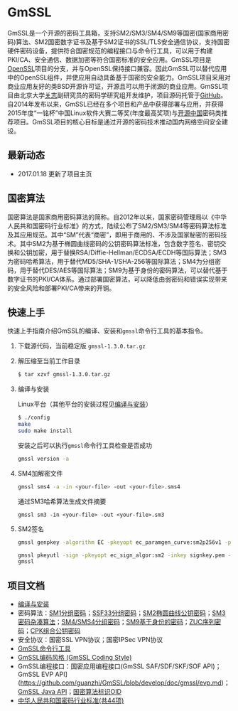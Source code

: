 # GmSSL

GmSSL是一个开源的密码工具箱，支持SM2/SM3/SM4/SM9等国密(国家商用密码)算法、SM2国密数字证书及基于SM2证书的SSL/TLS安全通信协议，支持国密硬件密码设备，提供符合国密规范的编程接口与命令行工具，可以用于构建PKI/CA、安全通信、数据加密等符合国密标准的安全应用。GmSSL项目是[OpenSSL](https://www.openssl.org)项目的分支，并与OpenSSL保持接口兼容。因此GmSSL可以替代应用中的OpenSSL组件，并使应用自动具备基于国密的安全能力。GmSSL项目采用对商业应用友好的类BSD开源许可证，开源且可以用于闭源的商业应用。GmSSL项目由北京大学[关志](http://infosec.pku.edu.cn/~guanzhi/)副研究员的密码学研究组开发维护，项目源码托管于[GitHub](https://github.com/guanzhi/GmSSL)。自2014年发布以来，GmSSL已经在多个项目和产品中获得部署与应用，并获得2015年度“一铭杯”中国Linux软件大赛二等奖(年度最高奖项)与[开源中国](https://www.oschina.net/p/GmSSL)密码类推荐项目。GmSSL项目的核心目标是通过开源的密码技术推动国内网络空间安全建设。

## 最新动态

- 2017.01.18 更新了项目主页

## 国密算法

国密算法是国家商用密码算法的简称。自2012年以来，国家密码管理局以《中华人民共和国密码行业标准》的方式，陆续公布了SM2/SM3/SM4等密码算法标准及其应用规范。其中“SM”代表“商密”，即用于商用的、不涉及国家秘密的密码技术。其中SM2为基于椭圆曲线密码的公钥密码算法标准，包含数字签名、密钥交换和公钥加密，用于替换RSA/Diffie-Hellman/ECDSA/ECDH等国际算法；SM3为密码哈希算法，用于替代MD5/SHA-1/SHA-256等国际算法；SM4为分组密码，用于替代DES/AES等国际算法；SM9为基于身份的密码算法，可以替代基于数字证书的PKI/CA体系。通过部署国密算法，可以降低由弱密码和错误实现带来的安全风险和部署PKI/CA带来的开销。

## 快速上手

快速上手指南介绍GmSSL的编译、安装和`gmssl`命令行工具的基本指令。

1. 下载源代码，当前稳定版 `gmssl-1.3.0.tar.gz`

2. 解压缩至当前工作目录

   ```sh
   $ tar xzvf gmssl-1.3.0.tar.gz
   ```

3. 编译与安装

   Linux平台（其他平台的安装过程见[编译与安装](http://gmssl.org)）

   ```sh
   $ ./config
   make
   sudo make install
   ```

   安装之后可以执行`gmssl`命令行工具检查是否成功

   ```sh
   gmssl version -a
   ```

4. SM4加解密文件

   ```sh
   gmssl sms4 -a -in <your-file> -out <your-file>.sms4
   ```

   通过SM3哈希算法生成文件摘要

   ```
   gmssl sm3 -in <your-file> -out <your-file>.sm3
   ```


1. SM2签名

   ```sh
   gmssl genpkey -algorithm EC -pkeyopt ec_paramgen_curve:sm2p256v1 -pkeyopt ec_param_enc:named_curve  -out signkey.pem

   gmssl pkeyutl -sign -pkeyopt ec_sign_algor:sm2 -inkey signkey.pem -in <yourfile>.sm3 -out <yourfile>.sig
   gmssl 
   ```

## 项目文档

- [编译与安装](https://github.com/guanzhi/GmSSL/wiki/编译和安装)
- 密码算法：[SM1分组密码](https://github.com/guanzhi/GmSSL/wiki/SM1和SSF33分组密码)；[SSF33分组密码](https://github.com/guanzhi/GmSSL/wiki/SM1和SSF33分组密码)；[SM2椭圆曲线公钥密码](https://github.com/guanzhi/GmSSL/wiki/SM2椭圆曲线公钥密码)；[SM3密码杂凑算法](https://github.com/guanzhi/GmSSL/wiki/SM3密码杂凑算法)；[SM4/SMS4分组密码](https://github.com/guanzhi/GmSSL/wiki/SM4分组密码)；[SM9基于身份的密码](https://github.com/guanzhi/GmSSL/wiki/SM9身份密码)；[ZUC序列密码](https://github.com/guanzhi/GmSSL/blob/develop/doc/gmssl/zuc.md)；[CPK组合公钥密码](https://github.com/guanzhi/GmSSL/wiki/CPK组合公钥)
- 安全协议：国密SSL VPN协议；国密IPSec VPN协议
- [GmSSL命令行工具](https://github.com/guanzhi/GmSSL/blob/develop/doc/gmssl/gmsslcli.md)
- [GmSSL编码风格 (GmSSL Coding Style)](https://github.com/guanzhi/GmSSL/blob/develop/doc/gmssl/codingstyle.md)
- GmSSL编程接口：国密应用编程接口(GmSSL SAF/SDF/SKF/SOF API)；GmSSL EVP API](https://github.com/guanzhi/GmSSL/blob/develop/doc/gmssl/evp.md)；[GmSSL Java API](https://github.com/guanzhi/GmSSL/blob/develop/doc/gmssl/java.md)；[国密算法标识OID](https://github.com/guanzhi/GmSSL/blob/develop/doc/gmssl/oid.md)
- [中华人民共和国密码行业标准(共44项)]()


